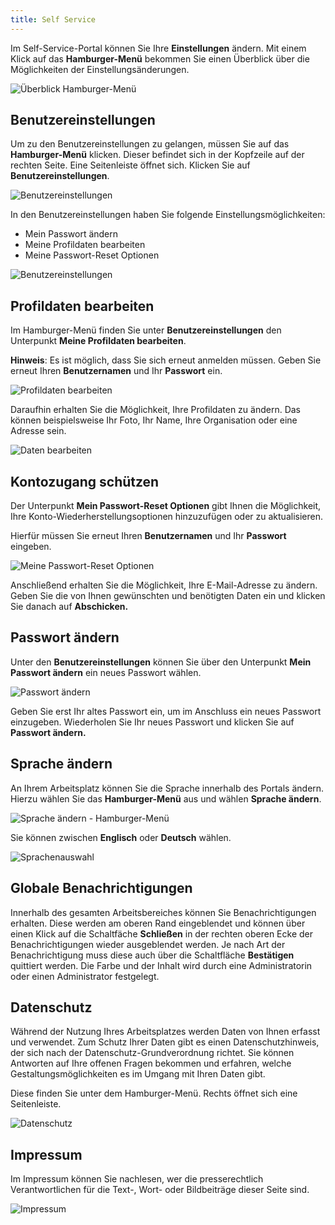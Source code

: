 ```yaml
---
title: Self Service
---
```


Im Self-Service-Portal können Sie Ihre **Einstellungen** ändern. Mit einem Klick auf das **Hamburger-Menü** bekommen Sie einen Überblick über die Möglichkeiten der Einstellungsänderungen.

![Überblick Hamburger-Menü](../../../assets/user/210ec8687e888f323038374178ef2c836047cdde.png "Überblick Hamburger-Menü")


## Benutzereinstellungen

Um zu den Benutzereinstellungen zu gelangen, müssen Sie auf das **Hamburger-Menü** klicken. Dieser befindet sich in der Kopfzeile auf der rechten Seite. Eine Seitenleiste öffnet sich. Klicken Sie auf **Benutzereinstellungen**.

![Benutzereinstellungen](../../../assets/user/33cb522295480969579aa50a95a64ed55c1d38b8.png "Benutzereinstellungen")

In den Benutzereinstellungen haben Sie folgende Einstellungsmöglichkeiten:

- Mein Passwort ändern
- Meine Profildaten bearbeiten
- Meine Passwort-Reset Optionen

![Benutzereinstellungen](../../../assets/user/67c284f284a780141044336660aae4a794ba40e6.png "Benutzereinstellungen")


## Profildaten bearbeiten

Im Hamburger-Menü finden Sie unter **Benutzereinstellungen** den Unterpunkt **Meine Profildaten bearbeiten**.

**Hinweis**: Es ist möglich, dass Sie sich erneut anmelden müssen. Geben Sie erneut Ihren **Benutzernamen** und Ihr **Passwort** ein.

![Profildaten bearbeiten](../../../assets/user/61fc5841fdfb06f43994c1b0531594cf3aaf2848.png "Profildaten bearbeiten")

Daraufhin erhalten Sie die Möglichkeit, Ihre Profildaten zu ändern. Das können beispielsweise Ihr Foto, Ihr Name, Ihre Organisation oder eine Adresse sein.

![Daten bearbeiten](../../../assets/user/fe50a4709d7f97dad69a2ffaac32d89dbd7b87e4.png "Daten bearbeiten")


## Kontozugang schützen

Der Unterpunkt **Mein Passwort-Reset Optionen** gibt Ihnen die Möglichkeit, Ihre Konto-Wiederherstellungsoptionen hinzuzufügen oder zu aktualisieren.

Hierfür müssen Sie erneut Ihren **Benutzernamen** und Ihr **Passwort** eingeben.

![Meine Passwort-Reset Optionen](../../../assets/user/4f5884e1b7c51221ff92e3e568162412bb15d937.png "Meine Passwort-Reset Optionen")

Anschließend erhalten Sie die Möglichkeit, Ihre E-Mail-Adresse zu ändern. Geben Sie die von Ihnen gewünschten und benötigten Daten ein und klicken Sie danach auf **Abschicken.**


## Passwort ändern

Unter den **Benutzereinstellungen** können Sie über den Unterpunkt **Mein Passwort ändern** ein neues Passwort wählen.

![Passwort ändern](../../../assets/user/9cd4af4512fdab27c86f88b8652824be5fdc9397.png "Passwort ändern")

Geben Sie erst Ihr altes Passwort ein, um im Anschluss ein neues Passwort einzugeben. Wiederholen Sie Ihr neues Passwort und klicken Sie auf **Passwort ändern.**


## Sprache ändern

An Ihrem Arbeitsplatz können Sie die Sprache innerhalb des Portals ändern. Hierzu wählen Sie das **Hamburger-Menü** aus und wählen **Sprache ändern**.

![Sprache ändern - Hamburger-Menü](../../../assets/user/97cf9bb171e2b2c811b4d960563f6a1533334823.png "Sprache ändern - Hamburger-Menü")

Sie können zwischen **Englisch** oder **Deutsch** wählen.

![Sprachenauswahl](../../../assets/user/0a809983701aec04d228197b59e1908634defa66.png "Sprachenauswahl")


## Globale Benachrichtigungen

Innerhalb des gesamten Arbeitsbereiches können Sie Benachrichtigungen erhalten. Diese werden am oberen Rand eingeblendet und können über einen Klick auf die Schaltfäche **Schließen** in der rechten oberen Ecke der Benachrichtigungen wieder ausgeblendet werden. Je nach Art der Benachrichtigung muss diese auch über die Schaltfläche **Bestätigen** quittiert werden. Die Farbe und der Inhalt wird durch eine Administratorin oder einen Administrator festgelegt.


## Datenschutz

Während der Nutzung Ihres Arbeitsplatzes werden Daten von Ihnen erfasst und verwendet. Zum Schutz Ihrer Daten gibt es einen Datenschutzhinweis, der sich nach der Datenschutz-Grundverordnung richtet. Sie können Antworten auf Ihre offenen Fragen bekommen und erfahren, welche Gestaltungsmöglichkeiten es im Umgang mit Ihren Daten gibt.

Diese finden Sie unter dem Hamburger-Menü. Rechts öffnet sich eine Seitenleiste.

![Datenschutz](../../../assets/user/4d6df7dcac756294a456e5f834ad07daabdf5a41.png "Datenschutz")


## Impressum

Im Impressum können Sie nachlesen, wer die presserechtlich Verantwortlichen für die Text-, Wort- oder Bildbeiträge dieser Seite sind.

![Impressum](../../../assets/user/1ddcf73f6c48b155fa7887a28b466dec4da5892b.png "Impressum")
